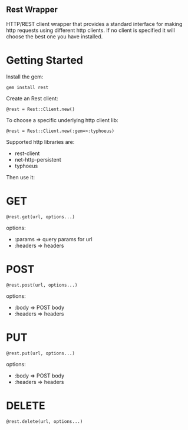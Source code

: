 Rest Wrapper
-------------

HTTP/REST client wrapper that provides a standard interface for making http requests using different http clients.
If no client is specified it will choose the best one you have installed.

Getting Started
==============

Install the gem:

    gem install rest

Create an Rest client:

    @rest = Rest::Client.new()

To choose a specific underlying http client lib:

    @rest = Rest::Client.new(:gem=>:typhoeus)

Supported http libraries are:

* rest-client
* net-http-persistent
* typhoeus

Then use it:

GET
=========

    @rest.get(url, options...)

options:

- :params => query params for url
- :headers => headers

POST
======

    @rest.post(url, options...)

options:

- :body => POST body
- :headers => headers

PUT
======

    @rest.put(url, options...)

options:

- :body => POST body
- :headers => headers

DELETE
======

    @rest.delete(url, options...)



